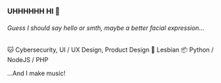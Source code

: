 ### UHHHHHH HI 🥰
###### Guess I should say hello or smth, maybe a better facial expression...

🐱 Cybersecurity, UI / UX Design, Product Design 
🌈 Lesbian 
📦 Python / NodeJS / PHP 

...And I make music!
